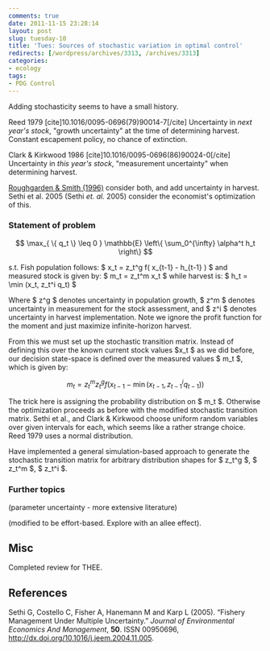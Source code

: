 ```yaml
---
comments: true
date: 2011-11-15 23:28:14
layout: post
slug: tuesday-10
title: 'Tues: Sources of stochastic variation in optimal control'
redirects: [/wordpress/archives/3313, /archives/3313]
categories:
- ecology
tags:
- PDG Control
---
```


Adding stochasticity seems to have a small history. 

Reed 1979 [cite]10.1016/0095-0696(79)90014-7[/cite] Uncertainty in _next year's stock_, "growth uncertainty" at the time of determining harvest.  Constant escapement policy, no chance of extinction.  

Clark & Kirkwood 1986 [cite]10.1016/0095-0696(86)90024-0[/cite] Uncertainty in _this year's stock_, "measurement uncertainty" when determining harvest.  

[Roughgarden & Smith (1996)](http://www.pnas.org/content/93/10/5078.short) consider both, and add uncertainty in harvest.  Sethi et al. 2005 (Sethi _et. al._ 2005) consider the economist's optimization of this.



###  Statement of problem 



$$ \max_{ \{ q_t \} \leq 0 }  \mathbb{E} \left\{ \sum_0^{\infty} \alpha^t h_t \right\}  $$

s.t. 
Fish population follows: $ x_t = z_t^g f( x_{t-1} - h_{t-1} ) $
and measured stock is given by: $ m_t = z_t^m x_t $
while harvest is: $ h_t = \min (x_t, z_t^i q_t) $

Where $ z^g $ denotes uncertainty in population growth, $ z^m $ denotes uncertainty in measurement for the stock assessment, and $ z^i $ denotes uncertainty in harvest implementation. Note we ignore the profit function for the moment and just maximize infinite-horizon harvest.

From this we must set up the stochastic transition matrix.  Instead of defining this over the known current stock values $x_t $ as we did before, our decision state-space is defined over the measured values $ m_t $, which is given by:

$$ m_t = z_t^m z_t^g f\left( x_{t-1} - \min(x_{t-1}, z_{t-1}^i q_{t-1})  \right) $$

The trick here is assigning the probability distribution on $ m_t $.  Otherwise the optimization proceeds as before with the modified stochastic transition matrix.  Sethi et al., and Clark & Kirkwood choose uniform random variables over given intervals for each, which seems like a rather strange choice.  Reed 1979 uses a normal distribution.  

Have implemented a general simulation-based approach to generate the stochastic transition matrix for arbitrary distribution shapes for $ z_t^g $, $ z_t^m $, $ z_t^i $.  




###  Further topics 



(parameter uncertainty - more extensive literature)

(modified to be effort-based. Explore with an allee effect).





##  Misc 


Completed review for THEE.

## References

<p>Sethi G, Costello C, Fisher A, Hanemann M and Karp L (2005).
&ldquo;Fishery Management Under Multiple Uncertainty.&rdquo;
<EM>Journal of Environmental Economics And Management</EM>, <B>50</B>.
ISSN 00950696, <a href="http://dx.doi.org/10.1016/j.jeem.2004.11.005">http://dx.doi.org/10.1016/j.jeem.2004.11.005</a>.
